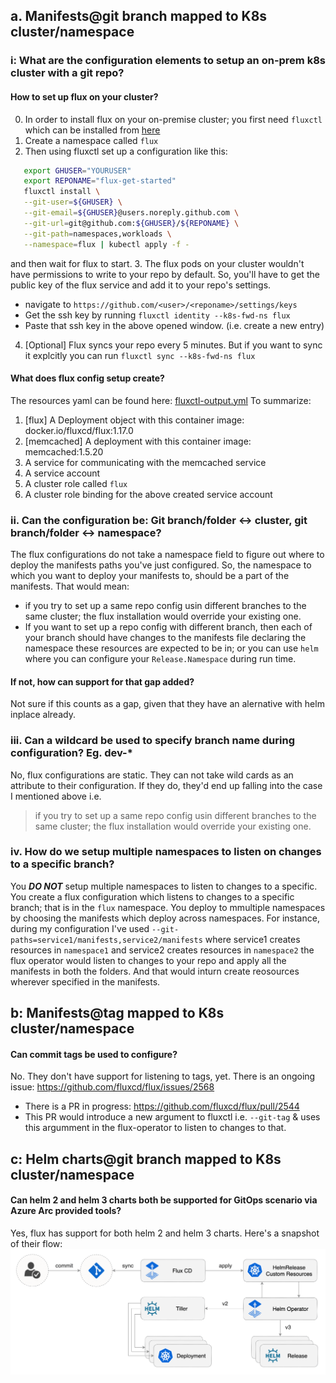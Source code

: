 ## a. Manifests@git branch mapped to K8s cluster/namespace 

### i: What are the configuration elements to setup an on-prem k8s cluster with a git repo? 

#### How to set up flux on your cluster? 

0. In order to install flux on your on-premise cluster; you first need `fluxctl` which can be installed from [here](https://docs.fluxcd.io/en/latest/references/fluxctl.html)
1. Create a namespace called `flux`
2. Then using fluxctl set up a configuration like this:
  ```sh
     export GHUSER="YOURUSER"
     export REPONAME="flux-get-started"
     fluxctl install \
     --git-user=${GHUSER} \
     --git-email=${GHUSER}@users.noreply.github.com \
     --git-url=git@github.com:${GHUSER}/${REPONAME} \
     --git-path=namespaces,workloads \
     --namespace=flux | kubectl apply -f -
  ```
  and then wait for flux to start.
3. The flux pods on your cluster wouldn't have permissions to write to your repo by default. So, you'll have to get the public key of the flux service and add it to your repo's settings.
  - navigate to `https://github.com/<user>/<reponame>/settings/keys`
  - Get the ssh key by running `fluxctl identity --k8s-fwd-ns flux`
  - Paste that ssh key in the above opened window. (i.e. create a new entry)

4. [Optional]  Flux syncs your repo every 5 minutes. But if you want to sync it explcitly you can run `fluxctl sync --k8s-fwd-ns flux`

#### What does flux config setup create?

The resources yaml can be found here: [fluxctl-output.yml](resources/fluxctl-output.yml)
To summarize:
  1. [flux] A Deployment object with this container image:  docker.io/fluxcd/flux:1.17.0
  2. [memcached] A deployment with this container image: memcached:1.5.20
  3. A service for communicating with the memcached service
  4. A service account
  5. A cluster role called `flux` 
  6. A cluster role binding for the above created service account



### ii. Can the configuration be: Git branch/folder <-> cluster, git branch/folder <-> namespace?  

The flux configurations do not take a namespace field to figure out where to deploy the manifests paths you've just configured. So, the namespace to which you want to deploy your manifests to, should be a part of the manifests. That would mean: 
  - if you try to set up a same repo config usin different branches to the same cluster; the flux installation would override your existing one. 
  - If you want to set up a repo config with different branch, then each of your branch should have changes to the manifests file declaring the namespace these resources are expected to be in; or you can use `helm` where you can configure your `Release.Namespace` during run time.

#### If not, how can support for that gap added? 
Not sure if this counts as a gap, given that they have an alernative with helm inplace already. 

### iii. Can a wildcard be used to specify branch name during configuration? Eg. dev-* 
No, flux configurations are static. They can not take wild cards as an attribute to their configuration. If they do, they'd end up falling into the case I mentioned above i.e.
>  if you try to set up a same repo config usin different branches to the same cluster; the flux installation would override your existing one. 

### iv. How do we setup multiple namespaces to listen on changes to a specific branch? 
You _**DO NOT**_ setup multiple namespaces to listen to changes to a specific. You create a flux configuration which listens to changes to a specific branch; that is in the `flux` namespace. You deploy to mmultiple namespaces by choosing the manifests which deploy across namespaces. 
For instance, during my configuration I've used `--git-paths=service1/manifests,service2/manifests` where service1 creates resources in `namespace1` and service2 creates resources in `namespace2` the flux operator would listen to changes to your repo and apply all the manifests in both the folders. And that would inturn create reosources wherever specified in the manifests. 


## b: Manifests@tag mapped to K8s cluster/namespace 

#### Can commit tags be used to configure?  
No. They don't have support for listening to tags, yet. There is an ongoing issue: https://github.com/fluxcd/flux/issues/2568 
- There is a PR in progress: https://github.com/fluxcd/flux/pull/2544 
- This PR would introduce a new argument to fluxctl i.e. `--git-tag` & uses this argumment in the flux-operator to listen to changes to that. 
 

## c: Helm charts@git branch mapped to K8s cluster/namespace 

#### Can helm 2 and helm 3 charts both be supported for GitOps scenario via Azure Arc provided tools? 
Yes, flux has support for both helm 2 and helm 3 charts. Here's a snapshot of their flow:
![Flux helm operator flow](resources/flux-flow.png)
